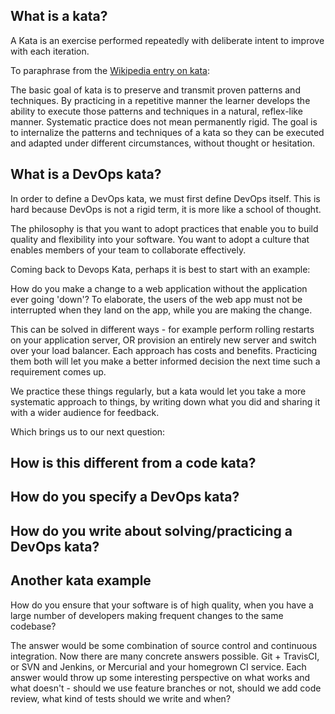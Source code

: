 ## What is a kata?

A Kata is an exercise performed repeatedly with deliberate intent to improve with each iteration.

To paraphrase from the [Wikipedia entry on kata](http://en.wikipedia.org/wiki/Kata):

The basic goal of kata is to preserve and transmit proven patterns and techniques.
By practicing in a repetitive manner the learner develops the ability to execute those patterns and techniques in a natural, reflex-like manner. Systematic practice does not mean permanently rigid. The goal is to internalize the patterns and techniques of a kata so they can be executed and adapted under different circumstances, without thought or hesitation.

## What is a DevOps kata?

In order to define a DevOps kata, we must first define DevOps itself. This is hard because
DevOps is not a rigid term, it is more like a school of thought.

The philosophy is that you want to adopt practices that enable you to build quality and flexibility
into your software. You want to adopt a culture that enables members of your team to collaborate effectively.

Coming back to Devops Kata, perhaps it is best to start with an example:

How do you make a change to a web application without the application ever going 'down'?
To elaborate, the users of the web app must not be interrupted when they land on the app,
while you are making the change.

This can be solved in different ways - for example perform rolling restarts on your application server, OR
provision an entirely new server and switch over your load balancer. Each approach
has costs and benefits. Practicing them both will let you make a better informed decision the next
time such a requirement comes up.

We practice these things regularly, but a kata would let you take a more systematic approach to things,
by writing down what you did and sharing it with a wider audience for feedback.

Which brings us to our next question:

## How is this different from a code kata?

## How do you specify a DevOps kata?

## How do you write about solving/practicing a DevOps kata?


## Another kata example ##

How do you ensure that your software is of high quality, when you have a large number of developers
making frequent changes to the same codebase?

The answer would be some combination of source control and continuous integration. Now there are many
concrete answers possible. Git + TravisCI, or SVN and Jenkins, or Mercurial and your homegrown CI service.
Each answer would throw up some interesting perspective on what works and what doesn't - should we use
feature branches or not, should we add code review, what kind of tests should we write and when?
